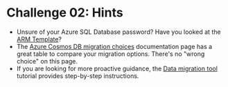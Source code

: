 # Challenge 02: Hints

- Unsure of your Azure SQL Database password? Have you looked at the [ARM Template](https://github.com/MSUSDEV/cosmosdb_app_modernization/blob/fb8685af8a93301801d9f612b35c9dd791de2d79/armdeploy.json#L13)?
- The [Azure Cosmos DB migration choices](https://docs.microsoft.com/azure/cosmos-db/cosmosdb-migrationchoices#azure-cosmos-db-sql-api) documentation page has a great table to compare your migration options. There's no "wrong choice" on this page.
- If you are looking for more proactive guidance, the [Data migration tool](https://docs.microsoft.com/azure/cosmos-db/import-data) tutorial provides step-by-step instructions.
